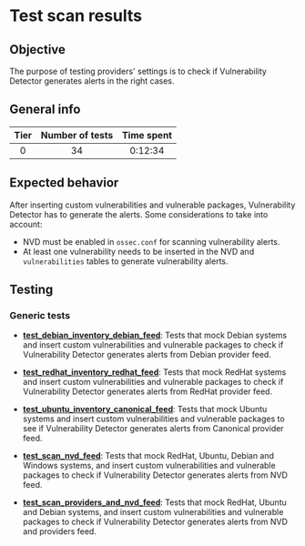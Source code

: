 # Test scan results

## Objective

The purpose of testing providers' settings is to check if Vulnerability Detector generates alerts in the right cases.

## General info

|Tier | Number of tests | Time spent |
|:--:|:--:|:--:|
| 0 | 34 | 0:12:34 |

## Expected behavior

After inserting custom vulnerabilities and vulnerable packages, Vulnerability Detector has to generate the alerts. Some considerations to take into account:

- NVD must be enabled in `ossec.conf` for scanning vulnerability alerts.
- At least one vulnerability needs to be inserted in the NVD and `vulnerabilities` tables to generate vulnerability alerts.

## Testing

### Generic tests

- **[test_debian_inventory_debian_feed](../doc/test_scan_results/test_debian_inventory_debian_feed.md)**: Tests that mock Debian systems and insert custom vulnerabilities and vulnerable packages to check if Vulnerability Detector generates alerts from Debian provider feed.

- **[test_redhat_inventory_redhat_feed](../doc/test_scan_results/test_redhat_inventory_redhat_feed.md)**: Tests that mock RedHat systems and insert custom vulnerabilities and vulnerable packages to check if Vulnerability Detector generates alerts from RedHat provider feed.

- **[test_ubuntu_inventory_canonical_feed](../doc/test_scan_results/test_ubuntu_inventory_canonical_feed.md)**: Tests
that mock Ubuntu systems and insert custom vulnerabilities and vulnerable packages to see if Vulnerability Detector generates alerts from Canonical provider feed.

- **[test_scan_nvd_feed](../doc/test_scan_results/test_scan_nvd_feed.md)**: Tests that mock RedHat, Ubuntu, Debian and Windows systems, and insert custom vulnerabilities and vulnerable packages to check if Vulnerability Detector generates alerts from NVD feed.

- **[test_scan_providers_and_nvd_feed](../doc/test_scan_results/test_scan_providers_and_nvd_feed.md)**: Tests that mock RedHat, Ubuntu and Debian systems, and insert custom vulnerabilities and vulnerable packages to check if Vulnerability Detector generates alerts from NVD and providers feed.
